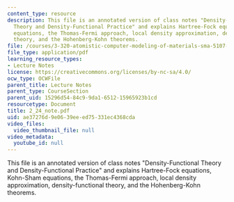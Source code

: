 ```yaml
---
content_type: resource
description: This file is an annotated version of class notes "Density-Functional
  Theory and Density-Functional Practice" and explains Hartree-Fock equations, Kohn-Sham
  equations, the Thomas-Fermi approach, local density approximation, density-functional
  theory, and the Hohenberg-Kohn theorems.
file: /courses/3-320-atomistic-computer-modeling-of-materials-sma-5107-spring-2005/ae37276d9e0639eeed75331ec4368cda_2_24_note.pdf
file_type: application/pdf
learning_resource_types:
- Lecture Notes
license: https://creativecommons.org/licenses/by-nc-sa/4.0/
ocw_type: OCWFile
parent_title: Lecture Notes
parent_type: CourseSection
parent_uid: 15296d54-84c9-9da1-6512-15965923b1cd
resourcetype: Document
title: 2_24_note.pdf
uid: ae37276d-9e06-39ee-ed75-331ec4368cda
video_files:
  video_thumbnail_file: null
video_metadata:
  youtube_id: null
---
```

This file is an annotated version of class notes "Density-Functional Theory and Density-Functional Practice" and explains Hartree-Fock equations, Kohn-Sham equations, the Thomas-Fermi approach, local density approximation, density-functional theory, and the Hohenberg-Kohn theorems.